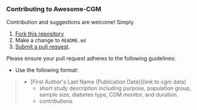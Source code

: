### Contributing to Awesome-CGM

Contribution and suggestions are welcome! Simply 

1. [Fork this repository](https://help.github.com/articles/fork-a-repo/)
2. Make a change to `README.md`
3. [Submit a pull request](https://help.github.com/articles/creating-a-pull-request/).

Please ensure your pull request adheres to the following guidelines:
 
- Use the following format: 
> * [First Author's Last Name (Publication Date)](link to cgm data) 
>   * short study description including purpose, population group, sample size, diabetes type, CGM monitor, and duration. 
>   * contributions 
